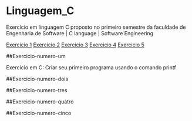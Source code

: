 # Linguagem_C
Exercício em linguagem C proposto no primeiro semestre da faculdade de Engenharia de Software | C language | Software Engineering

[Exercicio 1](Exercicio-numero-um)
[Exercicio 2](Exercicio-numero-dois)
[Exercicio 3](Exercicio-numero-tres)
[Exercicio 4](Exercicio-numero-quatro)
[Exercicio 5](Exercicio-numero-cinco)





##Exercicio-numero-um
<p>Exercício em C: Criar seu primeiro programa usando o comando printf</p>

##Exercicio-numero-dois

##Exercicio-numero-tres


##Exercicio-numero-quatro

##Exercicio-numero-cinco
